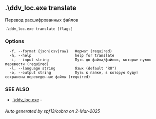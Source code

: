 ## .\ddv_loc.exe translate

Перевод расшифрованных файлов

```
.\ddv_loc.exe translate [flags]
```

### Options

```
  -f, --format {json|csv|raw}   Формат (required)
  -h, --help                    help for translate
  -i, --input string            Путь до файла/файлов, которые нужно перевести (required)
  -l, --language string         Язык (default "RU")
  -o, --output string           Путь к папке, в которую будут сохранены переведенные файлы (required)
```

### SEE ALSO

* [.\ddv_loc.exe](.\ddv_loc.exe.md)	 - 

###### Auto generated by spf13/cobra on 2-Mar-2025
